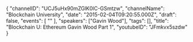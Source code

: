 {
    "channelID": "UCJ5uHx90mZGlK0lC-GSmtzw",
    "channelName": "Blockchain University",
    "date": "2015-02-04T09:20:55.000Z",
    "draft": false,
    "events": [
        ""
    ],
    "speakers": ["Gavin Wood"],
    "tags": [],
    "title": "Blockchain U: Ethereum Gavin Wood Part 1",
    "youtubeID": "JFmkvx5szdw"
}
